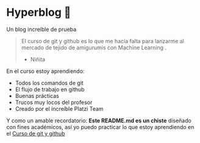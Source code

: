 # Hyperblog 🍒
Un blog increíble de prueba 
> El curso de git y github es lo que me hacía falta para lanzarme al mercado de tejido de amigurumis con Machine Learning .
> - Niñita 

En el curso estoy aprendiendo: 
- Todos los comandos de git 
- El flujo de trabajo en github 
- Buenas prácticas 
- Trucos muy locos del profesor 
- Creado por el increíble Platzi Team

Y como un amable recordatorio: **Este README.md es un chiste** diseñado con fines académicos, así yo puedo practicar lo que estoy aprendiendo en el [Curso de git y github](http://https://platzi.com/clases/git-github/ "Curso de git y github")
